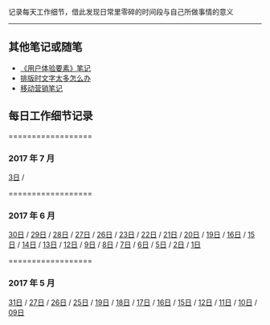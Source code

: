 记录每天工作细节，借此发现日常里零碎的时间段与自己所做事情的意义

---

## 其他笔记或随笔
* [《用户体验要素》笔记](https://github.com/foreverZ133/diary-of-work/blob/master/note/%E3%80%8A%E7%94%A8%E6%88%B7%E4%BD%93%E9%AA%8C%E8%A6%81%E7%B4%A0%E3%80%8B.md)
* [排版时文字太多怎么办](https://github.com/foreverZ133/diary-of-work/blob/master/note/文字太多怎么办.md)
* [移动营销笔记](https://github.com/foreverZ133/diary-of-work/blob/master/note/移动营销.md)


## 每日工作细节记录
==================
### 2017 年 7 月
[3日](https://github.com/foreverZ133/diary-of-work/blob/master/2017/06/20170703.md) /

==================
### 2017 年 6 月
[30日](https://github.com/foreverZ133/diary-of-work/blob/master/2017/06/20170630.md) /
[29日](https://github.com/foreverZ133/diary-of-work/blob/master/2017/06/20170629.md) /
[28日](https://github.com/foreverZ133/diary-of-work/blob/master/2017/06/20170628.md) /
[27日](https://github.com/foreverZ133/diary-of-work/blob/master/2017/06/20170627.md) /
[26日](https://github.com/foreverZ133/diary-of-work/blob/master/2017/06/20170626.md) /
[23日](https://github.com/foreverZ133/diary-of-work/blob/master/2017/06/20170623.md) /
[22日](https://github.com/foreverZ133/diary-of-work/blob/master/2017/06/20170622.md) /
[21日](https://github.com/foreverZ133/diary-of-work/blob/master/2017/06/20170621.md) /
[20日](https://github.com/foreverZ133/diary-of-work/blob/master/2017/06/20170620.md) /
[19日](https://github.com/foreverZ133/diary-of-work/blob/master/2017/06/20170619.md) /
[16日](https://github.com/foreverZ133/diary-of-work/blob/master/2017/06/20170616.md) /
[15日](https://github.com/foreverZ133/diary-of-work/blob/master/2017/06/20170615.md) /
[14日](https://github.com/foreverZ133/diary-of-work/blob/master/2017/06/20170614.md) /
[13日](https://github.com/foreverZ133/diary-of-work/blob/master/2017/06/20170613.md) /
[12日](https://github.com/foreverZ133/diary-of-work/blob/master/2017/06/20170612.md) /
[9日](https://github.com/foreverZ133/diary-of-work/blob/master/2017/06/20170609.md) /
[8日](https://github.com/foreverZ133/diary-of-work/blob/master/2017/06/20170608.md) / 
[7日](https://github.com/foreverZ133/diary-of-work/blob/master/2017/06/20170607.md) / 
[6日](https://github.com/foreverZ133/diary-of-work/blob/master/2017/06/20170606.md) / 
[5日](https://github.com/foreverZ133/diary-of-work/blob/master/2017/06/20170605.md) / 
[2日](https://github.com/foreverZ133/diary-of-work/blob/master/2017/06/20170602.md) / 
[1日](https://github.com/foreverZ133/diary-of-work/blob/master/2017/06/20170601.md)

==================
### 2017 年 5 月
[31日](https://github.com/foreverZ133/diary-of-work/blob/master/2017/05/20170531.md) / 
[27日](https://github.com/foreverZ133/diary-of-work/blob/master/2017/05/20170527.md) / 
[26日](https://github.com/foreverZ133/diary-of-work/blob/master/2017/05/20170526.md) / 
[25日](https://github.com/foreverZ133/diary-of-work/blob/master/2017/05/20170525.md) / 
[19日](https://github.com/foreverZ133/diary-of-work/blob/master/2017/05/20170519.md) / 
[18日](https://github.com/foreverZ133/diary-of-work/blob/master/2017/05/20170518.md) / 
[17日](https://github.com/foreverZ133/diary-of-work/blob/master/2017/05/20170517.md) / 
[16日](https://github.com/foreverZ133/diary-of-work/blob/master/2017/05/20170516.md) / 
[15日](https://github.com/foreverZ133/diary-of-work/blob/master/2017/05/20170515.md) / 
[12日](https://github.com/foreverZ133/diary-of-work/blob/master/2017/05/20170512.md) / 
[11日](https://github.com/foreverZ133/diary-of-work/blob/master/2017/05/20170511.md) / 
[10日](https://github.com/foreverZ133/diary-of-work/blob/master/2017/05/20170510.md) / 
[09日](https://github.com/foreverZ133/diary-of-work/blob/master/2017/05/20170509.md)